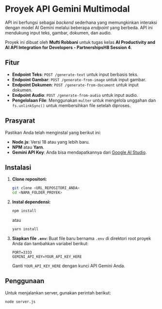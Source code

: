 # Proyek API Gemini Multimodal

API ini berfungsi sebagai *backend* sederhana yang memungkinkan interaksi dengan model AI Gemini melalui beberapa *endpoint* yang berbeda. API ini mendukung input teks, gambar, dokumen, dan audio.

Proyek ini dibuat oleh **Mufti Robbani** untuk tugas kelas **AI Productivity and AI API Integration for Developers - PartnershipsH8 Session 4**.

## Fitur

* **Endpoint Teks**: `POST /generate-text` untuk input berbasis teks.
* **Endpoint Gambar**: `POST /generate-from-image` untuk input gambar.
* **Endpoint Dokumen**: `POST /generate-from-document` untuk input dokumen.
* **Endpoint Audio**: `POST /generate-from-audio` untuk input audio.
* **Pengelolaan File**: Menggunakan `multer` untuk mengelola unggahan dan `fs.unlinkSync()` untuk membersihkan file setelah diproses.

## Prasyarat

Pastikan Anda telah menginstal yang berikut ini:

* **Node.js**: Versi 18 atau yang lebih baru.
* **NPM** atau **Yarn**.
* **Gemini API Key**: Anda bisa mendapatkannya dari [Google AI Studio](https://aistudio.google.com/app/apikey).

## Instalasi

1.  **Clone repositori:**
    ```bash
    git clone <URL_REPOSITORI_ANDA>
    cd <NAMA_FOLDER_PROYEK>
    ```

2.  **Instal dependensi:**
    ```bash
    npm install
    ```
    atau
    ```bash
    yarn install
    ```

3.  **Siapkan file `.env`:**
    Buat file baru bernama `.env` di direktori root proyek Anda dan tambahkan variabel berikut:
    ```
    PORT=3333
    GEMINI_API_KEY=YOUR_API_KEY_HERE
    ```
    Ganti `YOUR_API_KEY_HERE` dengan kunci API Gemini Anda.

## Penggunaan

Untuk menjalankan server, gunakan perintah berikut:

```bash
node server.js